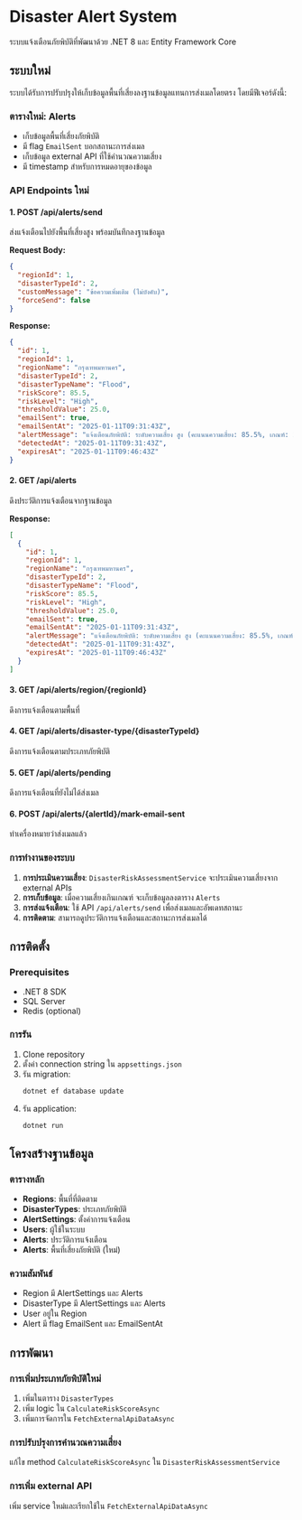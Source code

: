 # Disaster Alert System

ระบบแจ้งเตือนภัยพิบัติที่พัฒนาด้วย .NET 8 และ Entity Framework Core

## ระบบใหม่

ระบบได้รับการปรับปรุงให้เก็บข้อมูลพื้นที่เสี่ยงลงฐานข้อมูลแทนการส่งเมลโดยตรง โดยมีฟีเจอร์ดังนี้:

### ตารางใหม่: Alerts

- เก็บข้อมูลพื้นที่เสี่ยงภัยพิบัติ
- มี flag `EmailSent` บอกสถานะการส่งเมล
- เก็บข้อมูล external API ที่ใช้คำนวณความเสี่ยง
- มี timestamp สำหรับการหมดอายุของข้อมูล

### API Endpoints ใหม่

#### 1. POST /api/alerts/send

ส่งแจ้งเตือนไปยังพื้นที่เสี่ยงสูง พร้อมบันทึกลงฐานข้อมูล

**Request Body:**

```json
{
  "regionId": 1,
  "disasterTypeId": 2,
  "customMessage": "ข้อความเพิ่มเติม (ไม่บังคับ)",
  "forceSend": false
}
```

**Response:**

```json
{
  "id": 1,
  "regionId": 1,
  "regionName": "กรุงเทพมหานคร",
  "disasterTypeId": 2,
  "disasterTypeName": "Flood",
  "riskScore": 85.5,
  "riskLevel": "High",
  "thresholdValue": 25.0,
  "emailSent": true,
  "emailSentAt": "2025-01-11T09:31:43Z",
  "alertMessage": "แจ้งเตือนภัยพิบัติ: ระดับความเสี่ยง สูง (คะแนนความเสี่ยง: 85.5%, เกณฑ์: 25.0%)",
  "detectedAt": "2025-01-11T09:31:43Z",
  "expiresAt": "2025-01-11T09:46:43Z"
}
```

#### 2. GET /api/alerts

ดึงประวัติการแจ้งเตือนจากฐานข้อมูล

**Response:**

```json
[
  {
    "id": 1,
    "regionId": 1,
    "regionName": "กรุงเทพมหานคร",
    "disasterTypeId": 2,
    "disasterTypeName": "Flood",
    "riskScore": 85.5,
    "riskLevel": "High",
    "thresholdValue": 25.0,
    "emailSent": true,
    "emailSentAt": "2025-01-11T09:31:43Z",
    "alertMessage": "แจ้งเตือนภัยพิบัติ: ระดับความเสี่ยง สูง (คะแนนความเสี่ยง: 85.5%, เกณฑ์: 25.0%)",
    "detectedAt": "2025-01-11T09:31:43Z",
    "expiresAt": "2025-01-11T09:46:43Z"
  }
]
```

#### 3. GET /api/alerts/region/{regionId}

ดึงการแจ้งเตือนตามพื้นที่

#### 4. GET /api/alerts/disaster-type/{disasterTypeId}

ดึงการแจ้งเตือนตามประเภทภัยพิบัติ

#### 5. GET /api/alerts/pending

ดึงการแจ้งเตือนที่ยังไม่ได้ส่งเมล

#### 6. POST /api/alerts/{alertId}/mark-email-sent

ทำเครื่องหมายว่าส่งเมลแล้ว

### การทำงานของระบบ

1. **การประเมินความเสี่ยง**: `DisasterRiskAssessmentService` จะประเมินความเสี่ยงจาก external APIs
2. **การเก็บข้อมูล**: เมื่อความเสี่ยงเกินเกณฑ์ จะเก็บข้อมูลลงตาราง `Alerts`
3. **การส่งแจ้งเตือน**: ใช้ API `/api/alerts/send` เพื่อส่งเมลและอัพเดทสถานะ
4. **การติดตาม**: สามารถดูประวัติการแจ้งเตือนและสถานะการส่งเมลได้

## การติดตั้ง

### Prerequisites

- .NET 8 SDK
- SQL Server
- Redis (optional)

### การรัน

1. Clone repository
2. ตั้งค่า connection string ใน `appsettings.json`
3. รัน migration:
   ```bash
   dotnet ef database update
   ```
4. รัน application:
   ```bash
   dotnet run
   ```

## โครงสร้างฐานข้อมูล

### ตารางหลัก

- **Regions**: พื้นที่ที่ติดตาม
- **DisasterTypes**: ประเภทภัยพิบัติ
- **AlertSettings**: ตั้งค่าการแจ้งเตือน
- **Users**: ผู้ใช้ในระบบ
- **Alerts**: ประวัติการแจ้งเตือน
- **Alerts**: พื้นที่เสี่ยงภัยพิบัติ (ใหม่)

### ความสัมพันธ์

- Region มี AlertSettings และ Alerts
- DisasterType มี AlertSettings และ Alerts
- User อยู่ใน Region
- Alert มี flag EmailSent และ EmailSentAt

## การพัฒนา

### การเพิ่มประเภทภัยพิบัติใหม่

1. เพิ่มในตาราง `DisasterTypes`
2. เพิ่ม logic ใน `CalculateRiskScoreAsync`
3. เพิ่มการจัดการใน `FetchExternalApiDataAsync`

### การปรับปรุงการคำนวณความเสี่ยง

แก้ไข method `CalculateRiskScoreAsync` ใน `DisasterRiskAssessmentService`

### การเพิ่ม external API

เพิ่ม service ใหม่และเรียกใช้ใน `FetchExternalApiDataAsync`
